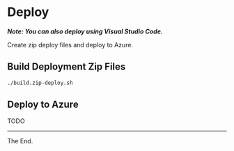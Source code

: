 # Deploy

**_Note: You can also deploy using Visual Studio Code._**

Create zip deploy files and deploy to Azure.

## Build Deployment Zip Files

````bash
./build.zip-deploy.sh

````

## Deploy to Azure

TODO

---
The End.
